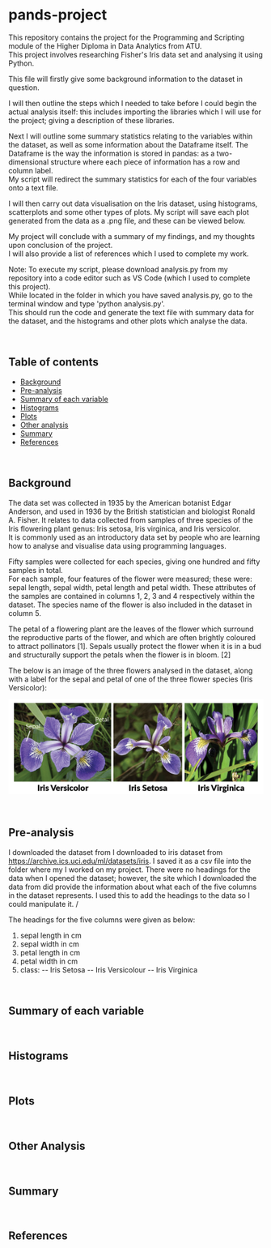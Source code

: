 # pands-project

This repository contains the project for the Programming and Scripting module of the Higher Diploma in Data Analytics from ATU.\
This project involves researching Fisher's Iris data set and analysing it using Python.

This file will firstly give some background information to the dataset in question. 

I will then outline the steps which I needed to take before I could begin the actual analysis itself: this includes importing the libraries which I will use for the project; giving a description of these libraries.

Next I will outline some summary statistics relating to the variables within the dataset, as well as some information about the Dataframe itself. The Dataframe is the way the information is stored in pandas: as a two-dimensional structure where each piece of information has a row and column label. \
My script will redirect the summary statistics for each of the four variables onto a text file.

I will then carry out data visualisation on the Iris dataset, using histograms, scatterplots and some other types of plots. My script will save each plot generated from the data as a .png file, and these can be viewed below.

My project will conclude with a summary of my findings, and my thoughts upon conclusion of the project. \
I will also provide a list of references which I used to complete my work.

Note: To execute my script, please download analysis.py from my repository into a code editor such as VS Code (which I used to complete this project). \
While located in the folder in which you have saved analysis.py, go to the terminal window and type 'python analysis.py'. \
This should run the code and generate the text file with summary data for the dataset, and the histograms and other plots which analyse the data.

&nbsp; 

## Table of contents
* [Background](#background)
* [Pre-analysis](#pre-analysis)
* [Summary of each variable](#summary-of-each-variable)
* [Histograms](#histograms)
* [Plots](#plots)
* [Other analysis](#other-analysis)
* [Summary](#summary)
* [References](#references)

&nbsp; 

## Background



The data set was collected in 1935 by the American botanist Edgar Anderson, and used in 1936 by the British statistician and biologist Ronald A. Fisher. It relates to data collected from samples of three species of the Iris flowering plant genus: Iris setosa, Iris virginica, and Iris versicolor. \
It is commonly used as an introductory data set by people who are learning how to analyse and visualise data using programming languages.

Fifty samples were collected for each species, giving one hundred and fifty samples in total. \
For each sample, four features of the flower were measured; these were: sepal length, sepal width, petal length and petal width. These attributes of the samples are contained in columns 1, 2, 3 and 4 respectively within the dataset. The species name of the flower is also included in the dataset in column 5.

The petal of a flowering plant are the leaves of the flower which surround the reproductive parts of the flower, and which are often brightly coloured to attract pollinators [1]. Sepals usually protect the flower when it is in a bud and structurally support the petals when the flower is in bloom. [2]

The below is an image of the three flowers analysed in the dataset, along with a label for the sepal and petal of one of the three flower species (Iris Versicolor):

![image](https://raw.githubusercontent.com/jmce22/pands-project/main/iris_flowers.png)

&nbsp; 

## Pre-analysis

I downloaded the dataset from I downloaded to iris dataset from https://archive.ics.uci.edu/ml/datasets/iris. I saved it as a csv file into the folder where my I worked on my project. There were no headings for the data when I opened the dataset; however, the site which I downloaded the data from did provide the information about what each of the five columns in the dataset represents. I used this to add the headings to the data so I could manipulate it. /

The headings for the five columns were given as below:
1. sepal length in cm
2. sepal width in cm
3. petal length in cm
4. petal width in cm
5. class:
-- Iris Setosa
-- Iris Versicolour
-- Iris Virginica

&nbsp; 

## Summary of each variable


&nbsp; 

## Histograms

&nbsp; 

## Plots

&nbsp; 

## Other Analysis

&nbsp; 

## Summary

&nbsp; 

## References
